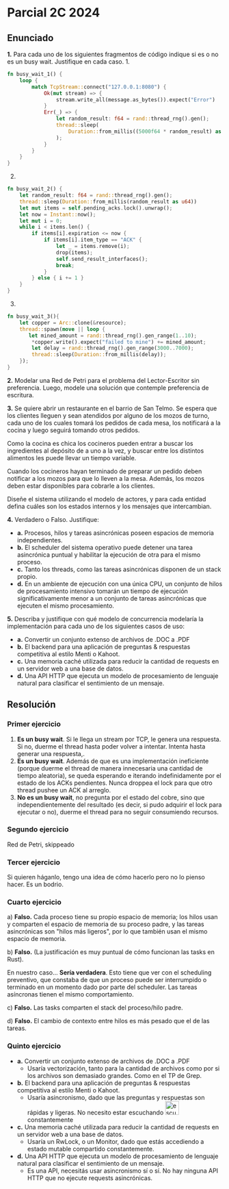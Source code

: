 # Parcial 2C 2024

## Enunciado
**1.** Para cada uno de los siguientes fragmentos de código indique si es o no es un busy wait. Justifique en cada caso.
1. 
```rust
fn busy_wait_1() {
    loop {
        match TcpStream::connect("127.0.0.1:8080") {
            Ok(mut stream) => {
                stream.write_all(message.as_bytes()).expect("Error")
            }
            Err(_) => {
                let random_result: f64 = rand::thread_rng().gen();
                thread::sleep(
                    Duration::from_millis((5000f64 * random_result) as u64)
                );
            }
        }
    }
}
```
2. 
```rust
fn busy_wait_2() {
    let random_result: f64 = rand::thread_rng().gen();
    thread::sleep(Duration::from_millis(random_result as u64))
    let mut items = self.pending_acks.lock().unwrap();
    let now = Instant::now();
    let mut i = 0;
    while i < items.len() {
        if items[i].expiration <= now {
            if items[i].item_type == "ACK" {
                let _ = items.remove(i);
                drop(items);
                self.send_result_interfaces();
                break;
            }
        } else { i += 1 }
    }
}
```
3. 
```rust
fn busy_wait_3(){
    let copper = Arc::clone(&resource);
    thread::spawn(move || loop {
       let mined_amount = rand::thread_rng().gen_range(1..10);
        *copper.write().expect("failed to mine") += mined_amount;
        let delay = rand::thread_rng().gen_range(3000..7000);
        thread::sleep(Duration::from_millis(delay));
    });
}
```



**2.** Modelar una Red de Petri para el problema del Lector-Escritor sin preferencia. Luego, modele una solución que contemple preferencia de escritura.


**3.** Se quiere abrir un restaurante en el barrio de San Telmo. Se espera que los clientes lleguen y sean atendidos por alguno de los mozos de turno, cada uno de los cuales tomará los pedidos de cada mesa, los notificará a la cocina y luego seguirá tomando otros pedidos. 

Como la cocina es chica los cocineros pueden entrar a buscar los ingredientes al depósito de a uno a la vez, y buscar entre los distintos alimentos les puede llevar un tiempo variable.

Cuando los cocineros hayan terminado de preparar un pedido deben notificar a los mozos para que lo lleven a la mesa. Además, los mozos deben estar disponibles para cobrarle a los clientes. 

Diseñe el sistema utilizando el modelo de actores, y para cada entidad defina cuáles son los estados internos y los mensajes que intercambian.

**4.** Verdadero o Falso. Justifique:
- **a.** Procesos, hilos y tareas asincrónicas poseen espacios de memoria independientes.
- **b.** El scheduler del sistema operativo puede detener una tarea asincrónica puntual y habilitar la ejecución de otra para el mismo proceso.
- **c.** Tanto los threads, como las tareas asincrónicas disponen de un stack propio.
- **d.** En un ambiente de ejecución con una única CPU, un conjunto de hilos de procesamiento intensivo tomarán un tiempo de ejecución significativamente menor a un conjunto de tareas asincrónicas que ejecuten el mismo procesamiento.

**5.** Describa y justifique con qué modelo de concurrencia modelaría la implementación para cada uno de los siguientes casos de uso:
- **a.** Convertir un conjunto extenso de archivos de .DOC a .PDF
- **b.** El backend para una aplicación de preguntas & respuestas competitiva al estilo Menti o Kahoot.
- **c.** Una memoria caché utilizada para reducir la cantidad de requests en un servidor web a una base de datos.
- **d.** Una API HTTP que ejecuta un modelo de procesamiento de lenguaje natural para clasificar el sentimiento de un mensaje.

## Resolución
### Primer ejercicio
1. **Es un busy wait**. Si le llega un stream por TCP, le genera una respuesta. Si no, duerme el thread hasta poder volver a intentar. Intenta hasta generar una respuesta,.
2. **Es un busy wait**. Además de que es una implementación ineficiente (porque duerme el thread de manera innecesaria una cantidad de tiempo aleatoria), se queda esperando e iterando indefinidamente por el estado de los ACKs pendientes. Nunca droppea el lock para que otro thread pushee un ACK al arreglo.
3. **No es un busy wait**, no pregunta por el estado del cobre, sino que independientemente del resultado (es decir, si pudo adquirir el lock para ejecutar o no), duerme el thread para no seguir consumiendo recursos.

### Segundo ejercicio
Red de Petri, skippeado

### Tercer ejercicio
Si quieren háganlo, tengo una idea de cómo hacerlo pero no lo pienso hacer. Es un bodrio.

### Cuarto ejercicio

a) **Falso.** Cada proceso tiene su propio espacio de memoria; los hilos usan y comparten el espacio de memoria de su proceso padre, y las tareas asincrónicas son "hilos más ligeros", por lo que también usan el mismo espacio de memoria.

b) **Falso.** (La justificación es muy puntual de cómo funcionan las tasks en Rust).

En nuestro caso...
**Sería verdadera**. Esto tiene que ver con el scheduling preventivo, que constaba de que un proceso puede ser interrumpido o terminado en un momento dado por parte del scheduler. Las tareas asíncronas tienen el mismo comportamiento.

c) **Falso.** Las tasks comparten el stack del proceso/hilo padre.

d) **Falso.** El cambio de contexto entre hilos es más pesado que el de las tareas.

### Quinto ejercicio

- **a.** Convertir un conjunto extenso de archivos de .DOC a .PDF
  - Usaría vectorización, tanto para la cantidad de archivos como por si los archivos son demasiado grandes. Como en el TP de Grep.
- **b.** El backend para una aplicación de preguntas & respuestas competitiva al estilo Menti o Kahoot.
  - Usaría asincronismo, dado que las preguntas y respuestas son rápidas y ligeras. No necesito estar escuchando <img src="escuchando.png" alt="escuchando" width="32" height="32"/> constantemente
- **c.** Una memoria caché utilizada para reducir la cantidad de requests en un servidor web a una base de datos.
  - Usaría un RwLock, o un Monitor, dado que estás accediendo a estado mutable compartido constantemente.
- **d.** Una API HTTP que ejecuta un modelo de procesamiento de lenguaje natural para clasificar el sentimiento de un mensaje.
  - Es una API, necesitás usar asincronismo sí o sí. No hay ninguna API HTTP que no ejecute requests asincrónicas.
